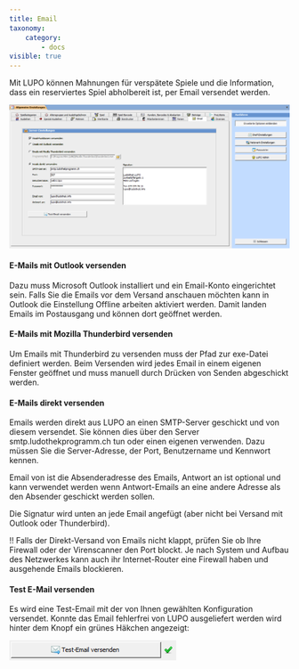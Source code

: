 ```yaml
---
title: Email
taxonomy:
    category:
        - docs
visible: true
---
```


Mit LUPO können Mahnungen für verspätete Spiele und die Information, dass ein reserviertes Spiel abholbereit ist, per Email versendet werden.

![email](../../../images/email.png)

#### E-Mails mit Outlook versenden

Dazu muss Microsoft Outlook installiert und ein Email-Konto eingerichtet sein. Falls Sie die Emails vor dem Versand anschauen möchten kann in Outlook die Einstellung Offline arbeiten aktiviert werden. Damit landen Emails im Postausgang und können dort geöffnet werden.

#### E-Mails mit Mozilla Thunderbird versenden

Um Emails mit Thunderbird zu versenden muss der Pfad zur exe-Datei definiert werden. Beim Versenden wird jedes Email in einem eigenen Fenster geöffnet und muss manuell durch Drücken von Senden abgeschickt werden.

#### E-Mails direkt versenden

Emails werden direkt aus LUPO an einen SMTP-Server geschickt und von diesem versendet. Sie können dies über den Server smtp.ludothekprogramm.ch tun oder einen eigenen verwenden. Dazu müssen Sie die Server-Adresse, der Port, Benutzername und Kennwort kennen.

Email von ist die Absenderadresse des Emails, Antwort an ist optional und kann verwendet werden wenn Antwort-Emails an eine andere Adresse als den Absender geschickt werden sollen.

Die Signatur wird unten an jede Email angefügt (aber nicht bei Versand mit Outlook oder Thunderbird).


!! Falls der Direkt-Versand von Emails nicht klappt, prüfen Sie ob Ihre Firewall oder der Virenscanner den Port blockt. Je nach System und Aufbau des Netzwerkes kann auch ihr Internet-Router eine Firewall haben und ausgehende Emails blockieren.

#### Test E-Mail versenden

Es wird eine Test-Email mit der von Ihnen gewählten Konfiguration versendet. Konnte das Email fehlerfrei von LUPO ausgeliefert werden wird hinter dem Knopf ein grünes Häkchen angezeigt:

![test-email](../../../images/test-email.png)
